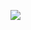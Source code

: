 <a href="https://stackoverflow.com/"><img src="https://github.com/SKILLED-Academy/.github/blob/main/profile/banner_Github.png"></img></a>
